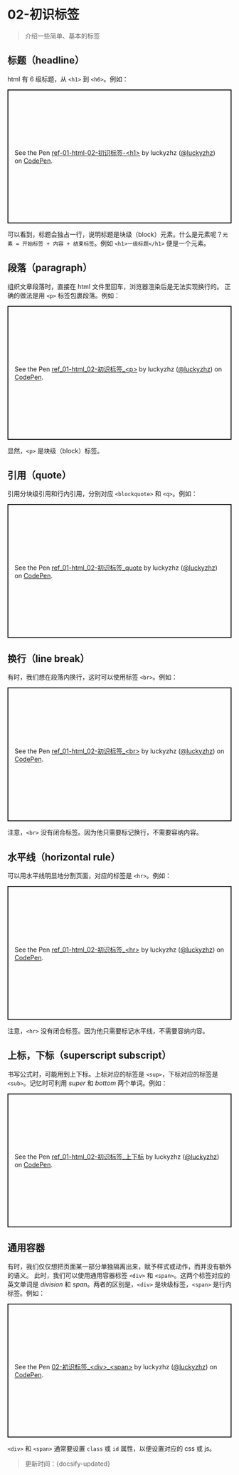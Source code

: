 # 02-初识标签

> 介绍一些简单、基本的标签

## 标题（headline）

html 有 6 级标题，从 `<h1>` 到 `<h6>`。例如：

<p class="codepen" data-height="300" data-default-tab="html,result" data-slug-hash="MWvxRQW" data-editable="true" data-user="luckyzhz" style="height: 300px; box-sizing: border-box; display: flex; align-items: center; justify-content: center; border: 2px solid; margin: 1em 0; padding: 1em;">
  <span>See the Pen <a href="https://codepen.io/luckyzhz/pen/MWvxRQW">
  ref-01-html-02-初识标签-&lt;h1&gt;</a> by luckyzhz (<a href="https://codepen.io/luckyzhz">@luckyzhz</a>)
  on <a href="https://codepen.io">CodePen</a>.</span>
</p>
<script async src="https://cpwebassets.codepen.io/assets/embed/ei.js"></script>

可以看到，标题会独占一行，说明标题是块级（block）元素。什么是元素呢？`元素 = 开始标签 + 内容 + 结束标签`。例如 `<h1>一级标题</h1>` 便是一个元素。

## 段落（paragraph）

组织文章段落时，直接在 html 文件里回车，浏览器渲染后是无法实现换行的。
正确的做法是用 `<p>` 标签包裹段落。例如：

<p class="codepen" data-height="300" data-default-tab="html,result" data-slug-hash="BadbEbb" data-editable="true" data-user="luckyzhz" style="height: 300px; box-sizing: border-box; display: flex; align-items: center; justify-content: center; border: 2px solid; margin: 1em 0; padding: 1em;">
  <span>See the Pen <a href="https://codepen.io/luckyzhz/pen/BadbEbb">
  ref_01-html_02-初识标签_&lt;p&gt;</a> by luckyzhz (<a href="https://codepen.io/luckyzhz">@luckyzhz</a>)
  on <a href="https://codepen.io">CodePen</a>.</span>
</p>
<script async src="https://cpwebassets.codepen.io/assets/embed/ei.js"></script>

显然，`<p>` 是块级（block）标签。

## 引用（quote）

引用分块级引用和行内引用，分别对应 `<blockquote>` 和 `<q>`。例如：

<p class="codepen" data-height="300" data-default-tab="html,result" data-slug-hash="NWvJVxW" data-editable="true" data-user="luckyzhz" style="height: 300px; box-sizing: border-box; display: flex; align-items: center; justify-content: center; border: 2px solid; margin: 1em 0; padding: 1em;">
  <span>See the Pen <a href="https://codepen.io/luckyzhz/pen/NWvJVxW">
  ref_01-html_02-初识标签_quote</a> by luckyzhz (<a href="https://codepen.io/luckyzhz">@luckyzhz</a>)
  on <a href="https://codepen.io">CodePen</a>.</span>
</p>
<script async src="https://cpwebassets.codepen.io/assets/embed/ei.js"></script>

## 换行（line break）

有时，我们想在段落内换行，这时可以使用标签 `<br>`。例如：

<p class="codepen" data-height="300" data-default-tab="html,result" data-slug-hash="NWvJVaG" data-editable="true" data-user="luckyzhz" style="height: 300px; box-sizing: border-box; display: flex; align-items: center; justify-content: center; border: 2px solid; margin: 1em 0; padding: 1em;">
  <span>See the Pen <a href="https://codepen.io/luckyzhz/pen/NWvJVaG">
  ref_01-html_02-初识标签_&lt;br&gt;</a> by luckyzhz (<a href="https://codepen.io/luckyzhz">@luckyzhz</a>)
  on <a href="https://codepen.io">CodePen</a>.</span>
</p>
<script async src="https://cpwebassets.codepen.io/assets/embed/ei.js"></script>

注意，`<br>` 没有闭合标签。因为他只需要标记换行，不需要容纳内容。

## 水平线（horizontal rule）

可以用水平线明显地分割页面，对应的标签是 `<hr>`。例如：

<p class="codepen" data-height="300" data-default-tab="html,result" data-slug-hash="NWvJVyx" data-editable="true" data-user="luckyzhz" style="height: 300px; box-sizing: border-box; display: flex; align-items: center; justify-content: center; border: 2px solid; margin: 1em 0; padding: 1em;">
  <span>See the Pen <a href="https://codepen.io/luckyzhz/pen/NWvJVyx">
  ref_01-html_02-初识标签_&lt;hr&gt;</a> by luckyzhz (<a href="https://codepen.io/luckyzhz">@luckyzhz</a>)
  on <a href="https://codepen.io">CodePen</a>.</span>
</p>
<script async src="https://cpwebassets.codepen.io/assets/embed/ei.js"></script>

注意，`<hr>` 没有闭合标签。因为他只需要标记水平线，不需要容纳内容。

## 上标，下标（superscript subscript）

书写公式时，可能用到上下标。上标对应的标签是 `<sup>`，下标对应的标签是 `<sub>`。记忆时可利用 *super* 和 *bottom* 两个单词。例如：

<p class="codepen" data-height="300" data-default-tab="html,result" data-slug-hash="WNEmByx" data-editable="true" data-user="luckyzhz" style="height: 300px; box-sizing: border-box; display: flex; align-items: center; justify-content: center; border: 2px solid; margin: 1em 0; padding: 1em;">
  <span>See the Pen <a href="https://codepen.io/luckyzhz/pen/WNEmByx">
  ref_01-html_02-初识标签_上下标</a> by luckyzhz (<a href="https://codepen.io/luckyzhz">@luckyzhz</a>)
  on <a href="https://codepen.io">CodePen</a>.</span>
</p>
<script async src="https://cpwebassets.codepen.io/assets/embed/ei.js"></script>

## 通用容器

有时，我们仅仅想把页面某一部分单独隔离出来，赋予样式或动作，而并没有额外的语义。
此时，我们可以使用通用容器标签 `<div>` 和 `<span>`。这两个标签对应的英文单词是 *division* 和
*span*。两者的区别是，`<div>` 是块级标签，`<span>` 是行内标签。例如：

<p class="codepen" data-height="300" data-default-tab="html,result" data-slug-hash="YzxMyRW" data-editable="true" data-user="luckyzhz" style="height: 300px; box-sizing: border-box; display: flex; align-items: center; justify-content: center; border: 2px solid; margin: 1em 0; padding: 1em;">
  <span>See the Pen <a href="https://codepen.io/luckyzhz/pen/YzxMyRW">
  02-初识标签_&lt;div&gt;_&lt;span&gt;</a> by luckyzhz (<a href="https://codepen.io/luckyzhz">@luckyzhz</a>)
  on <a href="https://codepen.io">CodePen</a>.</span>
</p>
<script async src="https://cpwebassets.codepen.io/assets/embed/ei.js"></script>

`<div>` 和 `<span>` 通常要设置 `class` 或 `id` 属性，以便设置对应的 css 或 js。



> 更新时间：{docsify-updated}